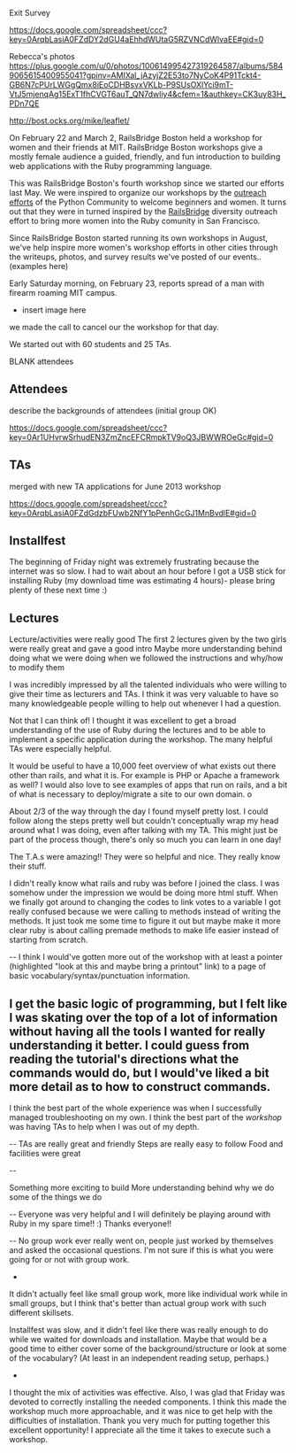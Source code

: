 
Exit Survey

https://docs.google.com/spreadsheet/ccc?key=0ArqbLasiA0FZdDY2dGU4aEhhdWUtaG5RZVNCdWlvaEE#gid=0

Rebecca's photos
  https://plus.google.com/u/0/photos/100614995427319264587/albums/5849065615400955041?gpinv=AMIXal_jAzyjZ2E53to7NyCoK4P91Tckt4-GB6N7cPUrLWGgQmx8iEoCDHBsvxVKLb-P9SUsOXlYci9mT-VtJ5mjenqAg15ExT1fhCVGT6auT_QN7dwliy4&cfem=1&authkey=CK3uy83H_PDn7QE


http://bost.ocks.org/mike/leaflet/


On February 22 and March 2, RailsBridge Boston held a workshop for women
and their friends at MIT. RailsBridge Boston workshops give a mostly female
audience a guided, friendly, and fun introduction to building web applications
with the Ruby programming language. 

This was RailsBridge Boston's fourth workshop since we started our efforts last
May.  We were inspired to organize our workshops by the <a
href="http://www.youtube.com/watch?v=QrITN6GZDu4">outreach efforts</a> of the
Python Community to welcome beginners and women.  It turns out that they were
in turned inspired by the <a
href="http://workshops.railsbridge.org/">RailsBridge</a> diversity outreach
effort to bring more women into the Ruby comunity in San Francisco. 

Since RailsBridge Boston started running its own workshops in August, we've
help inspire more women's workshop efforts in other cities through the 
writeups, photos, and survey results we've posted of our events..
(examples here)

Early Saturday morning, on February 23, reports spread of a man with firearm
roaming MIT campus. 

* insert image here






we made the call to cancel our the workshop for that day.

We started out with 60 students and 25 TAs. 




BLANK attendees 


## Attendees

describe the backgrounds of attendees (initial group OK)

https://docs.google.com/spreadsheet/ccc?key=0Ar1UHvrwSrhudEN3ZmZncEFCRmpkTV9oQ3JBWWROeGc#gid=0


## TAs


merged with new TA applications for June 2013 workshop

https://docs.google.com/spreadsheet/ccc?key=0ArqbLasiA0FZdGdzbFUwb2NfY1pPenhGcGJ1MnBvdlE#gid=0



## Installfest

  The beginning of Friday night was extremely frustrating because the internet was so slow. I had to wait about an hour before I got a USB stick for installing Ruby (my download time was estimating 4 hours)- please bring plenty of these next time :)



## Lectures

  Lecture/activities were really good
  The first 2 lectures given by the two girls were really great and gave a good intro
  Maybe more understanding behind doing what we were doing when we followed the instructions and why/how to modify them



I was incredibly impressed by all the talented individuals who were willing to give their time as lecturers and TAs. I think it was very valuable to have so many knowledgeable people willing to help out whenever I had a question. 


Not that I can think of! I thought it was excellent to get a broad understanding of the use of Ruby during the lectures and to be able to implement a specific application during the workshop. The many helpful TAs were especially helpful.


It would be useful to have a 10,000 feet overview of what exists out there other than rails, and what it is. For example is PHP or Apache a framework as well? I would also love to see examples of apps that run on rails, and a bit of what is necessary to deploy/migrate a site to our own domain.
o


About 2/3 of the way through the day I found myself pretty lost. I could follow along the steps pretty well but couldn't conceptually wrap my head around what I was doing, even after talking with my TA. This might just be part of the process though, there's only so much you can learn in one day!

The T.A.s were amazing!! They were so helpful and nice. They really know their stuff.


I didn't really know what rails and ruby was before I joined the class. I was somehow under the impression we would be doing more html stuff. When we finally got around to changing the codes to link votes to a variable I got really confused because we were calling to methods instead of writing the methods. It just took me some time to figure it out but maybe make it more clear ruby is about calling premade methods to make life easier instead of starting from scratch.


--
I think I would've gotten more out of the workshop with at least a pointer (highlighted "look at this and maybe bring a printout" link) to a page of basic vocabulary/syntax/punctuation information.

I get the basic logic of programming, but I felt like I was skating over the top of a lot of information without having all the tools I wanted for really understanding it better. I could guess from reading the tutorial's directions what the commands would do, but I would've liked a bit more detail as to how to construct commands.
--

I think the best part of the whole experience was when I successfully managed troubleshooting on my own. I think the best part of the *workshop* was having TAs to help when I was out of my depth.

--
TAs are really great and friendly
Steps are really easy to follow
Food and facilities were great

--

Something more exciting to build
More understanding behind why we do some of the things we do

--
Everyone was very helpful and I will definitely be playing around with Ruby in my spare time!! :) Thanks everyone!!

--
No group work ever really went on, people just worked by themselves and asked the occasional questions. I'm not sure if this is what you were going for or not with group work.

-
It didn't actually feel like small group work, more like individual work while in small groups, but I think that's better than actual group work with such different skillsets.

Installfest was slow, and it didn't feel like there was really enough to do while we waited for downloads and installation. Maybe that would be a good time to either cover some of the background/structure or look at some of the vocabulary? (At least in an independent reading setup, perhaps.)


-

I thought the mix of activities was effective. Also, I was glad that Friday was devoted to correctly installing the needed components. I think this made the workshop much more approachable, and it was nice to get help with the difficulties of installation. Thank you very much for putting together this excellent opportunity! I appreciate all the time it takes to execute such a workshop.


